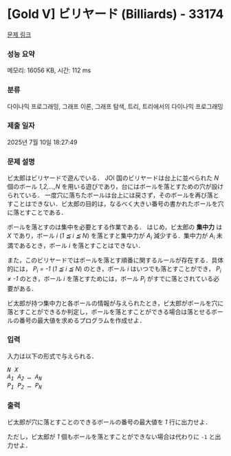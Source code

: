# [Gold V] ビリヤード (Billiards) - 33174 

[문제 링크](https://www.acmicpc.net/problem/33174) 

### 성능 요약

메모리: 16056 KB, 시간: 112 ms

### 분류

다이나믹 프로그래밍, 그래프 이론, 그래프 탐색, 트리, 트리에서의 다이나믹 프로그래밍

### 제출 일자

2025년 7월 10일 18:27:49

### 문제 설명

<p>ビ太郎はビリヤードで遊んでいる． JOI 国のビリヤードは台上に並べられた <var>N</var> 個のボール <var>1,2,...,N</var> を用いる遊びであり，台にはボールを落とすための穴が設けられている． 一度穴に落ちたボールは台上には戻さず，そのボールを再び落とすことはできない．ビ太郎の目的は，なるべく大きい番号の書かれたボールを穴に落とすことである．</p>

<p>ボールを落とすのは集中を必要とする作業である． はじめ，ビ太郎の <strong>集中力</strong> は <var>X</var> であり，ボール <var>i</var> (<var>1 ≦ i ≦ N</var>) を落とすと集中力が <var>A<sub>i</sub></var> 減少する．集中力が <var>A<sub>i</sub></var> 未満であるとき，ボール <var>i</var> を落とすことはできない．</p>

<p>また，このビリヤードではボールを落とす順番に関するルールが存在する．具体的には， <var>P<sub>i</sub> = -1</var> (<var>1 ≦ i ≦ N</var>) のとき，ボール <var>i</var> はいつでも落とすことができ， <var>P<sub>i</sub> ≠ -1</var> のとき，ボール <var>i</var> を落とすためには，ボール <var>P<sub>i</sub></var> がすでに落とされている必要がある．</p>

<p>ビ太郎が持つ集中力と各ボールの情報が与えられたとき，ビ太郎がボールを穴に落とすことができるか判定し，ボールを落とすことができる場合は落とせるボールの番号の最大値を求めるプログラムを作成せよ．</p>

### 입력 

 <p>入力は以下の形式で与えられる．</p>

<pre><var>N</var> <var>X</var>
<var>A<sub>1</sub></var> <var>A<sub>2</sub></var> <var>…</var> <var>A<sub>N</sub></var>
<var>P<sub>1</sub></var> <var>P<sub>2</sub></var> <var>…</var> <var>P<sub>N</sub></var></pre>

### 출력 

 <p>ビ太郎が穴に落とすことのできるボールの番号の最大値を <var>1</var> 行に出力せよ．</p>

<p>ただし，ビ太郎が <var>1</var> 個もボールを落とすことができない場合は代わりに <code>-1</code> と出力せよ．</p>


